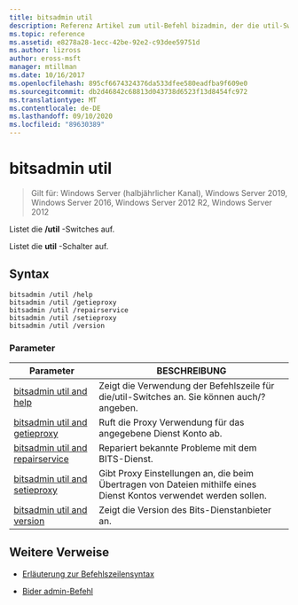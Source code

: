 ```yaml
---
title: bitsadmin util
description: Referenz Artikel zum util-Befehl bizadmin, der die util-Switches auflistet.
ms.topic: reference
ms.assetid: e8278a28-1ecc-42be-92e2-c93dee59751d
ms.author: lizross
author: eross-msft
manager: mtillman
ms.date: 10/16/2017
ms.openlocfilehash: 895cf6674324376da533dfee580eadfba9f609e0
ms.sourcegitcommit: db2d46842c68813d043738d6523f13d8454fc972
ms.translationtype: MT
ms.contentlocale: de-DE
ms.lasthandoff: 09/10/2020
ms.locfileid: "89630389"
---
```

# <a name="bitsadmin-util"></a>bitsadmin util

> Gilt für: Windows Server (halbjährlicher Kanal), Windows Server 2019, Windows Server 2016, Windows Server 2012 R2, Windows Server 2012

Listet die **/util** -Switches auf.

Listet die **util** -Schalter auf.

## <a name="syntax"></a>Syntax

```
bitsadmin /util /help
bitsadmin /util /getieproxy
bitsadmin /util /repairservice
bitsadmin /util /setieproxy
bitsadmin /util /version
```

### <a name="parameters"></a>Parameter

| Parameter | BESCHREIBUNG |
| --------- | ----------- |
| [bitsadmin util and help](bitsadmin-util-and-help.md) | Zeigt die Verwendung der Befehlszeile für die/util-Switches an. Sie können auch/? angeben. |
| [bitsadmin util and getieproxy](bitsadmin-util-and-getieproxy.md) | Ruft die Proxy Verwendung für das angegebene Dienst Konto ab. |
| [bitsadmin util and repairservice](bitsadmin-util-and-repairservice.md) | Repariert bekannte Probleme mit dem BITS-Dienst. |
| [bitsadmin util and setieproxy](bitsadmin-util-and-setieproxy.md) | Gibt Proxy Einstellungen an, die beim Übertragen von Dateien mithilfe eines Dienst Kontos verwendet werden sollen. |
| [bitsadmin util and version](bitsadmin-util-and-version.md) | Zeigt die Version des Bits-Dienstanbieter an. |

## <a name="additional-references"></a>Weitere Verweise

- [Erläuterung zur Befehlszeilensyntax](command-line-syntax-key.md)

- [Bider admin-Befehl](bitsadmin.md)
